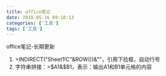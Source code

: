 ```yaml
---
title: office笔记
date: 2018-05-16 09:10:13
categories: ['工具']
tags: ['工具']
---
```


office笔记-长期更新
<!-- more -->

1. =INDIRECT("Sheet1!C"&ROW())&""，引用下拉框，自动行号   
2. 字符串拼接：=$A1&$B1，表示：输出A1和B1单元格的内容  